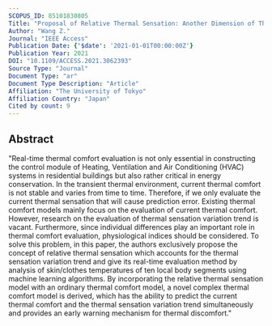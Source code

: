 ```yaml
---
SCOPUS_ID: 85101830805
Title: "Proposal of Relative Thermal Sensation: Another Dimension of Thermal Comfort and Its Investigation"
Author: "Wang Z."
Journal: "IEEE Access"
Publication Date: {'$date': '2021-01-01T00:00:00Z'}
Publication Year: 2021
DOI: "10.1109/ACCESS.2021.3062393"
Source Type: "Journal"
Document Type: "ar"
Document Type Description: "Article"
Affiliation: "The University of Tokyo"
Affiliation Country: "Japan"
Cited by count: 9
---
```


## Abstract
"Real-time thermal comfort evaluation is not only essential in constructing the control module of Heating, Ventilation and Air Conditioning (HVAC) systems in residential buildings but also rather critical in energy conservation. In the transient thermal environment, current thermal comfort is not stable and varies from time to time. Therefore, if we only evaluate the current thermal sensation that will cause prediction error. Existing thermal comfort models mainly focus on the evaluation of current thermal comfort. However, research on the evaluation of thermal sensation variation trend is vacant. Furthermore, since individual differences play an important role in thermal comfort evaluation, physiological indices should be considered. To solve this problem, in this paper, the authors exclusively propose the concept of relative thermal sensation which accounts for the thermal sensation variation trend and give its real-time evaluation method by analysis of skin/clothes temperatures of ten local body segments using machine learning algorithms. By incorporating the relative thermal sensation model with an ordinary thermal comfort model, a novel complex thermal comfort model is derived, which has the ability to predict the current thermal comfort and the thermal sensation variation trend simultaneously and provides an early warning mechanism for thermal discomfort."

